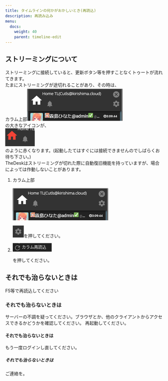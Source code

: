 ```yaml
---
title: タイムラインの何かがおかしいとき(再読込)
description: 再読み込み
menu:
  docs:
    weight: 40
    parent: timeline-edit
---
```


## ストリーミングについて

ストリーミングに接続していると、更新ボタン等を押すことなくトゥートが流れてきます。  
たまにストリーミングが途切れることがあり、その時は、  
カラム上部![timeline4](https://raw.githubusercontent.com/cutls/TheDeskDocs/master/media/timeline4.png)  
の大きなアイコンが、  
![timeline12](https://raw.githubusercontent.com/cutls/TheDeskDocs/master/media/timeline12.png)  
のように赤くなります。(起動したてはすぐには接続できませんのでしばらくお待ち下さい。)  
TheDeskはストリーミングが切れた際に自動復旧機能を持っていますが、場合によっては作動しないことがあります。

1. カラム上部  

   ![timeline4](https://raw.githubusercontent.com/cutls/TheDeskDocs/master/media/timeline4.png)  

   ![timeline8](https://raw.githubusercontent.com/cutls/TheDeskDocs/master/media/timeline8.png)を押してください。

2. ![timeline13](https://raw.githubusercontent.com/cutls/TheDeskDocs/master/media/timeline13.png)  

   を押してください。

## それでも治らないときは

F5等で再読込してください

### それでも治らないときは

サーバーの不調を疑ってください。ブラウザとか、他のクライアントからアクセスできるかどうかを確認してください。
再起動してください。

#### それでも治らないときは

もう一度ログインし直してください。

##### それでも治らないときは

ご連絡を。
